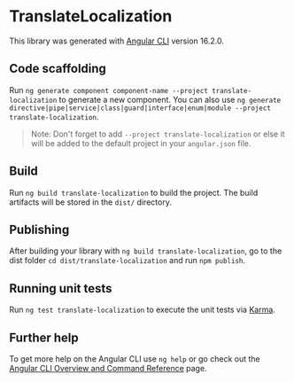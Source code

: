 # TranslateLocalization

This library was generated with [Angular CLI](https://github.com/angular/angular-cli) version 16.2.0.

## Code scaffolding

Run `ng generate component component-name --project translate-localization` to generate a new component. You can also use `ng generate directive|pipe|service|class|guard|interface|enum|module --project translate-localization`.
> Note: Don't forget to add `--project translate-localization` or else it will be added to the default project in your `angular.json` file. 

## Build

Run `ng build translate-localization` to build the project. The build artifacts will be stored in the `dist/` directory.

## Publishing

After building your library with `ng build translate-localization`, go to the dist folder `cd dist/translate-localization` and run `npm publish`.

## Running unit tests

Run `ng test translate-localization` to execute the unit tests via [Karma](https://karma-runner.github.io).

## Further help

To get more help on the Angular CLI use `ng help` or go check out the [Angular CLI Overview and Command Reference](https://angular.io/cli) page.
